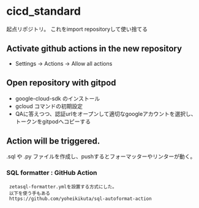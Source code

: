 # cicd_standard
起点リポジトリ。 これをimport repositoryして使い捨てる

## Activate github actions in the new repository
- Settings -> Actions -> Allow all actions

## Open repository with gitpod
- google-cloud-sdk のインストール
- gcloud コマンドの初期設定
- QAに答えつつ、認証urlをオープンして適切なgoogleアカウントを選択し、トークンをgitpodへコピーする

## Action will be triggered.
.sql や .py ファイルを作成し、pushするとフォーマッターやリンターが動く。

### SQL formatter : GitHub Action
     zetasql-formatter.ymlを設置する方式にした。
     以下を使う手もある
     https://github.com/yoheikikuta/sql-autoformat-action
